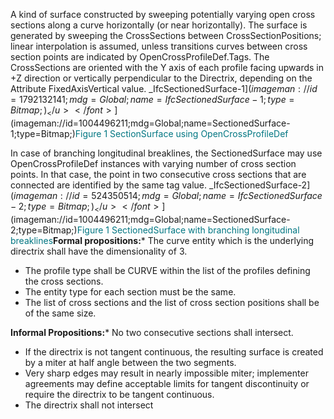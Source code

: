 A kind of surface constructed by sweeping potentially varying open cross sections along a curve horizontally (or near horizontally). The surface is generated by sweeping the CrossSections between CrossSectionPositions; linear interpolation is assumed, unless transitions curves between cross section points are indicated by OpenCrossProfileDef.Tags.
The CrossSections are oriented with the Y axis of each profile facing upwards in +Z direction or vertically perpendicular to the Directrix, depending on the Attribute FixedAxisVertical value.
_IfcSectionedSurface-1</u></font>]($imageman://id=1792132141;mdg=Global;name=IfcSectionedSurface-1;type=Bitmap;)_ </u></font>]($imageman://id=1004496211;mdg=Global;name=SectionedSurface-1;type=Bitmap;)<font color="#007682">Figure 1 SectionSurface using OpenCrossProfileDef</font>

In case of branching longitudinal breaklines, the SectionedSurface may use OpenCrossProfileDef instances with varying number of cross section points. In that case, the point in two consecutive cross sections that are connected are identified by the same tag value.
_IfcSectionedSurface-2</u></font>]($imageman://id=524350514;mdg=Global;name=IfcSectionedSurface-2;type=Bitmap;)_ </u></font>]($imageman://id=1004496211;mdg=Global;name=SectionedSurface-2;type=Bitmap;)<font color="#007682">Figure 1 SectionedSurface with branching longitudinal breaklines</font>**Formal propositions:*** The curve entity which is the underlying directrix shall have the dimensionality of 3.
* The profile type shall be CURVE within the list of the profiles defining the cross sections.
* The entity type for each section must be the same.
* The list of cross sections and the list of cross section positions shall be of the same size.

**Informal Propositions:*** No two consecutive sections shall intersect.
* If the directrix is not tangent continuous, the resulting surface is created by a miter at half angle between the two segments.
* Very sharp edges may result in nearly impossible miter; implementer agreements may define acceptable limits for tangent discontinuity or require the directrix to be tangent continuous.
* The directrix shall not intersect
